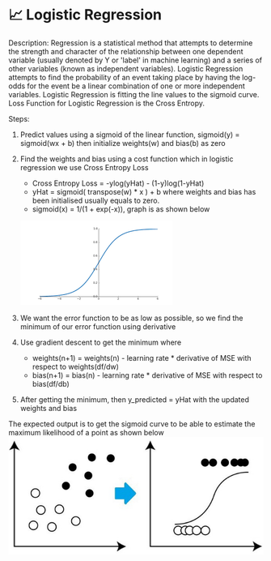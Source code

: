 # 📈 Logistic Regression
Description: Regression is a statistical method that attempts to determine the strength and character of the relationship between one dependent variable (usually denoted by Y or 'label' in machine learning) and a series of other variables (known as independent variables). 
Logistic Regression attempts to find the probability of an event taking place by having the log-odds for the event be a linear combination of one or more independent variables.
Logistic 
Regression is fitting the line values to the sigmoid curve. Loss Function for Logistic Regression is the Cross Entropy.

Steps:

1. Predict values using a sigmoid of the linear function, sigmoid(y) = sigmoid(wx + b) then initialize weights(w) and bias(b) as zero 
2. Find the weights and bias using a cost function which in logistic regression we use Cross Entropy Loss
   - Cross Entropy Loss = -ylog(yHat) - (1-y)log(1-yHat)
   - yHat = sigmoid( transpose(w) * x ) + b where weights and bias has been initialised usually equals to zero.
   - sigmoid(x) = 1/(1 + exp(-x)), graph is as shown below 
   
   ![sigmoid](https://github.com/Antonio417/Computer_Vision_and_Machine_Learning_Portfolio/blob/main/Machine%20Learning/Logistic-Regression/sigmoid.png)
3. We want the error function to be as low as possible, so we find the minimum of our error function using derivative
4. Use gradient descent to get the minimum where
   - weights(n+1) = weights(n) - learning rate * derivative of MSE with respect to weights(df/dw)
   - bias(n+1) = bias(n) - learning rate * derivative of MSE with respect to bias(df/db)
5. After getting the minimum, then y_predicted = yHat with the updated weights and bias  

The expected output is to get the sigmoid curve to be able to estimate the maximum likelihood of a point as shown below
![result](https://github.com/Antonio417/Computer_Vision_and_Machine_Learning_Portfolio/blob/main/Machine%20Learning/Logistic-Regression/result.jpeg)

